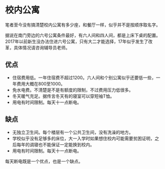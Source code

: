 # 校内公寓

笔者至今没有搞清楚校内公寓有多少座，和餐厅一样，似乎并不是按顺序取名字。

据说在南门旁边的六号公寓条件最好，有六人间和四人间，都是上床下桌的配置。2017年以前新生没办法住进六号公寓，只有大二才能选择，17年似乎发生了改革，具体情况请咨询辅导员老师。

## 优点

* 住宿费用低。一年住宿费不超过1200。六人间和个别公寓似乎还要低一些，一年费用大概在800至1000。
* 免水电费。不清楚是不是有额度的限制，不过费用压力低很多。
* 冬天暖气充足。据传言冬天有的寝室可以穿短袖T恤。
* 用电有时间限制。每天十一点断电。

## 缺点

* 无独立卫生间。每个楼层有一个公共卫生间，没有洗澡的地方。
* 学校似乎没有足够多的床位，大一入学时如果想住校内可能需要贫困证明，之后每年的调寝也不能保证一定能换到校内。
* 用电有时间限制。每天十一点断电。

每天断电既是一个优点，也是一个缺点。
